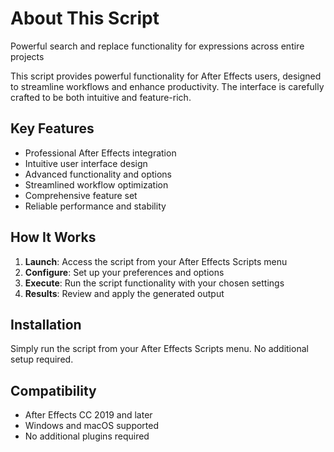 # About This Script

Powerful search and replace functionality for expressions across entire projects

This script provides powerful functionality for After Effects users, designed to streamline workflows and enhance productivity. The interface is carefully crafted to be both intuitive and feature-rich.

## Key Features

- Professional After Effects integration
- Intuitive user interface design
- Advanced functionality and options  
- Streamlined workflow optimization
- Comprehensive feature set
- Reliable performance and stability

## How It Works

1. **Launch**: Access the script from your After Effects Scripts menu
2. **Configure**: Set up your preferences and options
3. **Execute**: Run the script functionality with your chosen settings
4. **Results**: Review and apply the generated output

## Installation

Simply run the script from your After Effects Scripts menu. No additional setup required.

## Compatibility

- After Effects CC 2019 and later
- Windows and macOS supported
- No additional plugins required
